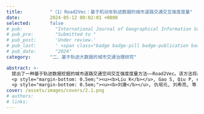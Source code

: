 ```yaml
---
title:          "（1）Road2Vec：基于机动车轨迹数据的城市道路交通交互强度度量"
date:           2024-05-12 00:02:01 +0800
selected:       false
# pub:            "International Journal of Geographical Information Science (IJGIS)"
# pub_pre:        "Submitted to "
# pub_post:       'Under review.'
# pub_last:       ' <span class="badge badge-pill badge-publication badge-success">Spotlight</span>'
# pub_date:       "2024"
category:       "二、基于轨迹大数据的城市交通治理研究"

abstract: >-
  提出了一种基于轨迹数据挖掘的城市道路交通空间交互强度度量方法——Road2Vec。该方法将出行路径类比为文本文档、路段类比为词，利用词向量模型Word2Vec从大规模浮动车轨迹数据中挖掘交通流在邻近路段之间的传播扩散特征，度量了路段之间的交通空间交互强度。该方法能很好地顾及道路交通影响关系的空间异质性和非线性特征，有助于从交互的视角揭示城市道路交通影响和拥堵传播的成因，服务于交通预测、控制及动态导航。
  <p style="margin-bottom: 0.5em;"><u><b>Liu K</b></u>, Gao S, Qiu P, et al. Road2vec: Measuring traffic interactions in urban road system from massive travel routes[J]. ISPRS International Journal of Geo-Information, 2017, 6(11): 321.（JCR二区SCI）<a href='https://doi.org/10.3390/ijgi6110321' target='_blank'>[paper]</a></p>
  <p style="margin-bottom: 0.5em;"><u><b>刘康</b></u>, 仇培元, 刘希亮, 等. 利用词向量模型分析城市道路交通空间相关性[J]. 测绘学报, 2017, 46(12):2032-2040.（国内高水平EI期刊）<a href='https://doi.org/10.11947/j.AGCS.2017.20170166' target='_blank'>[paper]</a></p>
cover: /assets/images/covers/2.1.png
# authors:
# links:
---
```

